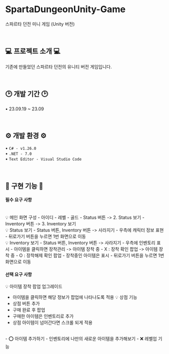 # SpartaDungeonUnity-Game

스파르타 던전 미니 게임 (Unity 버전)

<br>

## 💻 프로젝트 소개 💻

기존에 만들었던 스파르타 던전의 유니티 버전 게임입니다.

<br>

## 🕑 개발 기간 🕑

• 23.09.19 ~ 23.09

<br>

## ⚙️ 개발 환경 ⚙️

• `C# - v1.26.0`
<br>
• `.NET - 7.0`
<br>
• `Text Editor - Visual Studio Code`

<br>

## 🔫 구현 기능 🔫

#### 필수 요구 사항

<br>
💡 메인 화면 구성
- 아이디
- 레벨
- 골드
- Status 버튼  -> 2. Status 보기
- Inventory 버튼  -> 3. Inventory 보기

<br>
💡 Status 보기
- Status 버튼, Inventory 버튼 -> 사라지기
- 우측에 캐릭터 정보 표현
- 뒤로가기 버튼을 누르면 1번 화면으로 이동

<br>
💡 Inventory 보기
- Status 버튼, Inventory 버튼 -> 사라지기
- 우측에 인벤토리 표시
- 아이템을 클릭하면 장착관리
    -> 아이템 장착 중 - X  : 장착 확인 팝업
    -> 아이템 장착 중 - O  : 장착해제 확인 팝업
- 장착중인 아이템은 표시
- 뒤로가기 버튼을 누르면 1번 화면으로 이동

#### 선택 요구 사항

💡 아이템 장착 팝업 업그레이드
- 아이템을 클릭하면 해당 정보가 팝업에 나타나도록 적용
💡 상점 기능
- 상점 버튼 추가
- 구매 완료 후 팝업
- 구매한 아이템은 인벤토리로 추가
- 상점 아이템이 넘어간다면 스크롤 되게 적용

<br>
- ⭕️ 아이템 추가하기 - 인벤토리에 나만의 새로운 아이템을 추가해보기
- ❌ 레벨업 기능
